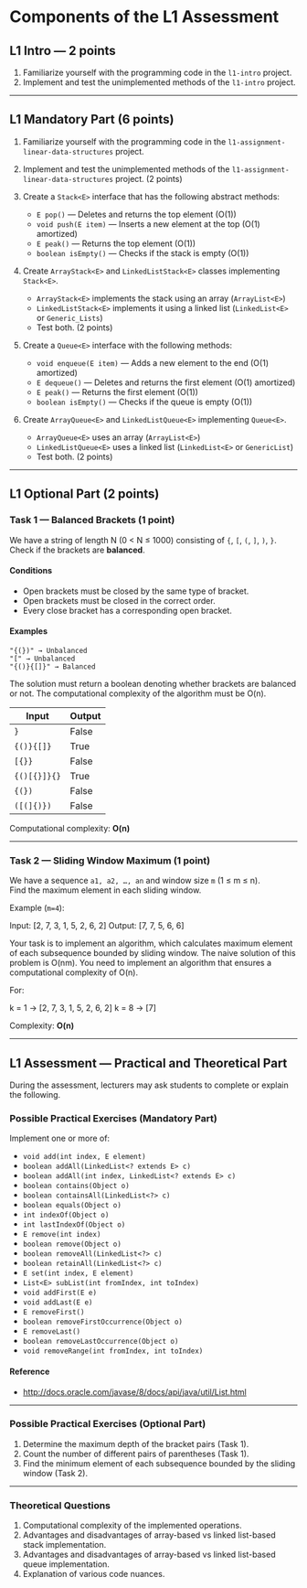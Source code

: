 # Components of the L1 Assessment

## L1 Intro — 2 points
1. Familiarize yourself with the programming code in the `l1-intro` project.
2. Implement and test the unimplemented methods of the `l1-intro` project.

---

## L1 Mandatory Part (6 points)
1. Familiarize yourself with the programming code in the `l1-assignment-linear-data-structures` project.
2. Implement and test the unimplemented methods of the `l1-assignment-linear-data-structures` project. (2 points)

3. Create a `Stack<E>` interface that has the following abstract methods:
   - `E pop()` — Deletes and returns the top element (O(1))
   - `void push(E item)` — Inserts a new element at the top (O(1) amortized)
   - `E peak()` — Returns the top element (O(1))
   - `boolean isEmpty()` — Checks if the stack is empty (O(1))

4. Create `ArrayStack<E>` and `LinkedListStack<E>` classes implementing `Stack<E>`.
   - `ArrayStack<E>` implements the stack using an array (`ArrayList<E>`)
   - `LinkedListStack<E>` implements it using a linked list (`LinkedList<E>` or `Generic_Lists`)
   - Test both. (2 points)

5. Create a `Queue<E>` interface with the following methods:
   - `void enqueue(E item)` — Adds a new element to the end (O(1) amortized)
   - `E dequeue()` — Deletes and returns the first element (O(1) amortized)
   - `E peak()` — Returns the first element (O(1))
   - `boolean isEmpty()` — Checks if the queue is empty (O(1))

6. Create `ArrayQueue<E>` and `LinkedListQueue<E>` implementing `Queue<E>`.
   - `ArrayQueue<E>` uses an array (`ArrayList<E>`)
   - `LinkedListQueue<E>` uses a linked list (`LinkedList<E>` or `GenericList`)
   - Test both. (2 points)

---

## L1 Optional Part (2 points)

### Task 1 — Balanced Brackets (1 point)
We have a string of length N (0 < N ≤ 1000) consisting of `{`, `[`, `(`, `]`, `)`, `}`.  
Check if the brackets are **balanced**.

#### Conditions
- Open brackets must be closed by the same type of bracket.
- Open brackets must be closed in the correct order.
- Every close bracket has a corresponding open bracket.

#### Examples
```
"{(})" → Unbalanced
"[" → Unbalanced
"{()}{[]}" → Balanced
```

The solution must return a boolean denoting whether brackets are balanced or not. The computational
complexity of the algorithm must be O(n).


| Input        | Output   |
|--------------|----------|
| `}`          | False    |
| `{()}{[]}`   | True     |
| `[{}}`       | False    |
| `{()[{}]}{}` | True     |
| `{(})`       | False    |
| `([(]{)})`   | False    |

Computational complexity: **O(n)**

---

### Task 2 — Sliding Window Maximum (1 point)
We have a sequence `a1, a2, …, an` and window size `m` (1 ≤ m ≤ n).  
Find the maximum element in each sliding window.

Example (`m=4`):

Input: [2, 7, 3, 1, 5, 2, 6, 2]
Output: [7, 7, 5, 6, 6]

Your task is to implement an algorithm, which calculates maximum element of each subsequence bounded by
sliding window. The naive solution of this problem is O(nm). You need to implement an algorithm that
ensures a computational complexity of O(n).

For:

k = 1 → [2, 7, 3, 1, 5, 2, 6, 2]
k = 8 → [7]


Complexity: **O(n)**

---

## L1 Assessment — Practical and Theoretical Part

During the assessment, lecturers may ask students to complete or explain the following.

### Possible Practical Exercises (Mandatory Part)
Implement one or more of:
- `void add(int index, E element)`
- `boolean addAll(LinkedList<? extends E> c)`
- `boolean addAll(int index, LinkedList<? extends E> c)`
- `boolean contains(Object o)`
- `boolean containsAll(LinkedList<?> c)`
- `boolean equals(Object o)`
- `int indexOf(Object o)`
- `int lastIndexOf(Object o)`
- `E remove(int index)`
- `boolean remove(Object o)`
- `boolean removeAll(LinkedList<?> c)`
- `boolean retainAll(LinkedList<?> c)`
- `E set(int index, E element)`
- `List<E> subList(int fromIndex, int toIndex)`
- `void addFirst(E e)`
- `void addLast(E e)`
- `E removeFirst()`
- `boolean removeFirstOccurrence(Object o)`
- `E removeLast()`
- `boolean removeLastOccurrence(Object o)`
- `void removeRange(int fromIndex, int toIndex)`

#### Reference
- http://docs.oracle.com/javase/8/docs/api/java/util/List.html

---

### Possible Practical Exercises (Optional Part)
1. Determine the maximum depth of the bracket pairs (Task 1).  
2. Count the number of different pairs of parentheses (Task 1).  
3. Find the minimum element of each subsequence bounded by the sliding window (Task 2).

---

### Theoretical Questions
1. Computational complexity of the implemented operations.  
2. Advantages and disadvantages of array-based vs linked list-based stack implementation.  
3. Advantages and disadvantages of array-based vs linked list-based queue implementation.  
4. Explanation of various code nuances.




